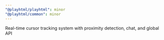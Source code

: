 ```yaml
---
"@playhtml/playhtml": minor
"@playhtml/common": minor
---
```


Real-time cursor tracking system with proximity detection, chat, and global API
